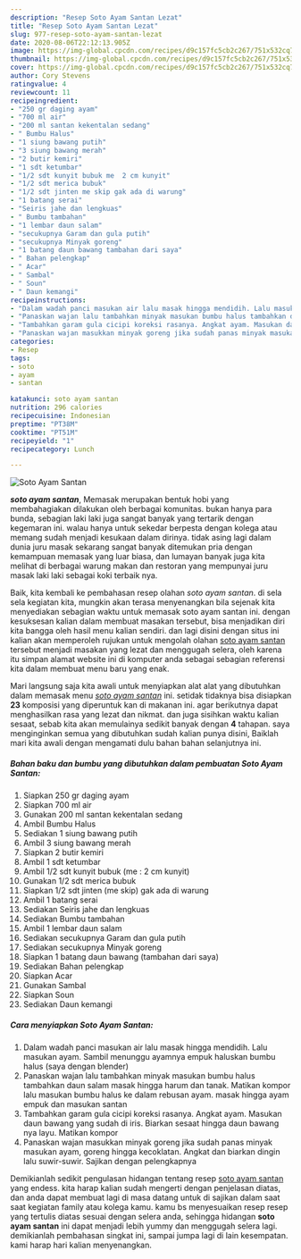 ```yaml
---
description: "Resep Soto Ayam Santan Lezat"
title: "Resep Soto Ayam Santan Lezat"
slug: 977-resep-soto-ayam-santan-lezat
date: 2020-08-06T22:12:13.905Z
image: https://img-global.cpcdn.com/recipes/d9c157fc5cb2c267/751x532cq70/soto-ayam-santan-foto-resep-utama.jpg
thumbnail: https://img-global.cpcdn.com/recipes/d9c157fc5cb2c267/751x532cq70/soto-ayam-santan-foto-resep-utama.jpg
cover: https://img-global.cpcdn.com/recipes/d9c157fc5cb2c267/751x532cq70/soto-ayam-santan-foto-resep-utama.jpg
author: Cory Stevens
ratingvalue: 4
reviewcount: 11
recipeingredient:
- "250 gr daging ayam"
- "700 ml air"
- "200 ml santan kekentalan sedang"
- " Bumbu Halus"
- "1 siung bawang putih"
- "3 siung bawang merah"
- "2 butir kemiri"
- "1 sdt ketumbar"
- "1/2 sdt kunyit bubuk me  2 cm kunyit"
- "1/2 sdt merica bubuk"
- "1/2 sdt jinten me skip gak ada di warung"
- "1 batang serai"
- "Seiris jahe dan lengkuas"
- " Bumbu tambahan"
- "1 lembar daun salam"
- "secukupnya Garam dan gula putih"
- "secukupnya Minyak goreng"
- "1 batang daun bawang tambahan dari saya"
- " Bahan pelengkap"
- " Acar"
- " Sambal"
- " Soun"
- " Daun kemangi"
recipeinstructions:
- "Dalam wadah panci masukan air lalu masak hingga mendidih. Lalu masukan ayam. Sambil menunggu ayamnya empuk haluskan bumbu halus (saya dengan blender)"
- "Panaskan wajan lalu tambahkan minyak masukan bumbu halus tambahkan daun salam masak hingga harum dan tanak. Matikan kompor lalu masukan bumbu halus ke dalam rebusan ayam. masak hingga ayam empuk dan masukan santan"
- "Tambahkan garam gula cicipi koreksi rasanya. Angkat ayam. Masukan daun bawang yang sudah di iris. Biarkan sesaat hingga daun bawang nya layu. Matikan kompor"
- "Panaskan wajan masukkan minyak goreng jika sudah panas minyak masukan ayam, goreng hingga kecoklatan. Angkat dan biarkan dingin lalu suwir-suwir. Sajikan dengan pelengkapnya"
categories:
- Resep
tags:
- soto
- ayam
- santan

katakunci: soto ayam santan 
nutrition: 296 calories
recipecuisine: Indonesian
preptime: "PT38M"
cooktime: "PT51M"
recipeyield: "1"
recipecategory: Lunch

---
```



![Soto Ayam Santan](https://img-global.cpcdn.com/recipes/d9c157fc5cb2c267/751x532cq70/soto-ayam-santan-foto-resep-utama.jpg)

<b><i>soto ayam santan</i></b>, Memasak merupakan bentuk hobi yang membahagiakan dilakukan oleh berbagai komunitas. bukan hanya para bunda, sebagian laki laki juga sangat banyak yang tertarik dengan kegemaran ini. walau hanya untuk sekedar berpesta dengan kolega atau memang sudah menjadi kesukaan dalam dirinya. tidak asing lagi dalam dunia juru masak sekarang sangat banyak ditemukan pria dengan kemampuan memasak yang luar biasa, dan lumayan banyak juga kita melihat di berbagai warung makan dan restoran yang mempunyai juru masak laki laki sebagai koki terbaik nya.

Baik, kita kembali ke pembahasan resep olahan <i>soto ayam santan</i>. di sela sela kegiatan kita, mungkin akan terasa menyenangkan bila sejenak kita menyediakan sebagian waktu untuk memasak soto ayam santan ini. dengan kesuksesan kalian dalam membuat masakan tersebut, bisa menjadikan diri kita bangga oleh hasil menu kalian sendiri. dan lagi disini dengan situs ini kalian akan memperoleh rujukan untuk mengolah olahan <u>soto ayam santan</u> tersebut menjadi masakan yang lezat dan menggugah selera, oleh karena itu simpan alamat website ini di komputer anda sebagai sebagian referensi kita dalam membuat menu baru yang enak.




Mari langsung saja kita awali untuk menyiapkan alat alat yang dibutuhkan dalam memasak menu <u><i>soto ayam santan</i></u> ini. setidak tidaknya bisa disiapkan <b>23</b> komposisi yang diperuntuk kan di makanan ini. agar berikutnya dapat menghasilkan rasa yang lezat dan nikmat. dan juga sisihkan waktu kalian sesaat, sebab kita akan memulainya sedikit banyak dengan <b>4</b> tahapan. saya menginginkan semua yang dibutuhkan sudah kalian punya disini, Baiklah mari kita awali dengan mengamati dulu bahan bahan selanjutnya ini.

<!--inarticleads1-->

##### Bahan baku dan bumbu yang dibutuhkan dalam pembuatan Soto Ayam Santan:

1. Siapkan 250 gr daging ayam
1. Siapkan 700 ml air
1. Gunakan 200 ml santan kekentalan sedang
1. Ambil  Bumbu Halus
1. Sediakan 1 siung bawang putih
1. Ambil 3 siung bawang merah
1. Siapkan 2 butir kemiri
1. Ambil 1 sdt ketumbar
1. Ambil 1/2 sdt kunyit bubuk (me : 2 cm kunyit)
1. Gunakan 1/2 sdt merica bubuk
1. Siapkan 1/2 sdt jinten (me skip) gak ada di warung
1. Ambil 1 batang serai
1. Sediakan Seiris jahe dan lengkuas
1. Sediakan  Bumbu tambahan
1. Ambil 1 lembar daun salam
1. Sediakan secukupnya Garam dan gula putih
1. Sediakan secukupnya Minyak goreng
1. Siapkan 1 batang daun bawang (tambahan dari saya)
1. Sediakan  Bahan pelengkap
1. Siapkan  Acar
1. Gunakan  Sambal
1. Siapkan  Soun
1. Sediakan  Daun kemangi




<!--inarticleads2-->

##### Cara menyiapkan Soto Ayam Santan:

1. Dalam wadah panci masukan air lalu masak hingga mendidih. Lalu masukan ayam. Sambil menunggu ayamnya empuk haluskan bumbu halus (saya dengan blender)
1. Panaskan wajan lalu tambahkan minyak masukan bumbu halus tambahkan daun salam masak hingga harum dan tanak. Matikan kompor lalu masukan bumbu halus ke dalam rebusan ayam. masak hingga ayam empuk dan masukan santan
1. Tambahkan garam gula cicipi koreksi rasanya. Angkat ayam. Masukan daun bawang yang sudah di iris. Biarkan sesaat hingga daun bawang nya layu. Matikan kompor
1. Panaskan wajan masukkan minyak goreng jika sudah panas minyak masukan ayam, goreng hingga kecoklatan. Angkat dan biarkan dingin lalu suwir-suwir. Sajikan dengan pelengkapnya




Demikianlah sedikit pengulasan hidangan tentang resep <u>soto ayam santan</u> yang endess. kita harap kalian sudah mengerti dengan penjelasan diatas, dan anda dapat membuat lagi di masa datang untuk di sajikan dalam saat saat kegiatan family atau kolega kamu. kamu bs menyesuaikan resep resep yang tertulis diatas sesuai dengan selera anda, sehingga hidangan <b>soto ayam santan</b> ini dapat menjadi lebih yummy dan menggugah selera lagi. demikianlah pembahasan singkat ini, sampai jumpa lagi di lain kesempatan. kami harap hari kalian menyenangkan.
